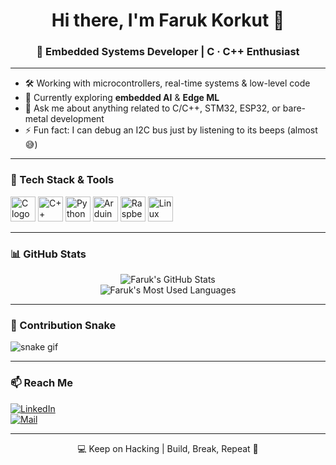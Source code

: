 <h1 align="center">Hi there, I'm Faruk Korkut 👋</h1>
<h3 align="center">🔧 Embedded Systems Developer | C · C++ Enthusiast</h3>

---

- 🛠️ Working with microcontrollers, real-time systems & low-level code  
- 🧠 Currently exploring **embedded AI** & **Edge ML**  
- 💬 Ask me about anything related to C/C++, STM32, ESP32, or bare-metal development  
- ⚡ Fun fact: I can debug an I2C bus just by listening to its beeps (almost 😅)

---

### 🧰 Tech Stack & Tools

<p align="left">
  <img src="https://cdn.jsdelivr.net/gh/devicons/devicon/icons/c/c-original.svg" width="40" alt="C logo"/>
  <img src="https://cdn.jsdelivr.net/gh/devicons/devicon/icons/cplusplus/cplusplus-original.svg" width="40" alt="C++ logo"/>
  <img src="https://cdn.jsdelivr.net/gh/devicons/devicon/icons/python/python-original.svg" width="40" alt="Python logo"/>
  <img src="https://cdn.jsdelivr.net/gh/devicons/devicon/icons/arduino/arduino-original.svg" width="40" alt="Arduino logo"/>
  <img src="https://cdn.jsdelivr.net/gh/devicons/devicon/icons/raspberrypi/raspberrypi-original.svg" width="40" alt="Raspberry Pi"/>
  <img src="https://cdn.jsdelivr.net/gh/devicons/devicon/icons/linux/linux-original.svg" width="40" alt="Linux"/>
</p>

---

### 📊 GitHub Stats

<p align="center">
  <img src="https://github-readme-stats.vercel.app/api?username=farukkorkut1&show_icons=true&theme=radical" alt="Faruk's GitHub Stats" />
  <br>
  <img src="https://github-readme-stats.vercel.app/api/top-langs/?username=farukkorkut1&layout=compact&theme=radical" alt="Faruk's Most Used Languages" />
</p>

---

### 🐍 Contribution Snake

![snake gif](https://github.com/farukkorkut/farukkorkut/blob/output/github-contribution-grid-snake.svg)

---

### 📫 Reach Me

[![LinkedIn](https://img.shields.io/badge/LinkedIn-blue?logo=linkedin&style=flat)](https://linkedin.com/in/farukkorkut)  
[![Mail](https://img.shields.io/badge/Email-DarkRed?logo=gmail&logoColor=white)](mailto:faruk@example.com)

---

<p align="center">💻 Keep on Hacking | Build, Break, Repeat 🚀</p>
